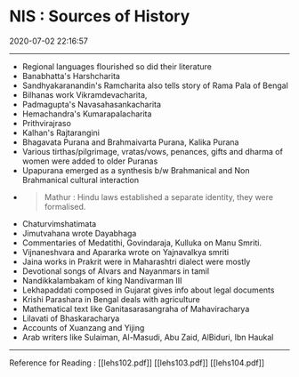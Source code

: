 # NIS : Sources of History

2020-07-02 22:16:57

---

- Regional languages flourished so did their literature
- Banabhatta's Harshcharita
- Sandhyakaranandin's Ramcharita also tells story of Rama Pala of Bengal
- Bilhanas work Vikramdevacharita,
- Padmagupta's Navasahasankacharita
- Hemachandra's Kumarapalacharita
- Prithvirajraso
- Kalhan's Rajtarangini
- Bhagavata Purana and Brahmaivarta Purana, Kalika Purana
- Various tirthas/pilgrimage, vratas/vows, penances, gifts and dharma of women were added to older Puranas
- Upapurana emerged as a synthesis b/w Brahmanical and Non Brahmanical cultural interaction
- > Mathur : Hindu laws established a separate identity, they were formalised.
- Chaturvimshatimata
- Jimutvahana wrote Dayabhaga
- Commentaries of Medatithi, Govindaraja, Kulluka on Manu Smriti.
- Vijnaneshvara and Apararka wrote on Yajnavalkya smriti
- Jaina works in Prakrit were in Maharashtri dialect were mostly
- Devotional songs of Alvars and Nayanmars in tamil
- Nandikkalambakam of king Nandivarman III
- Lekhapaddati composed in Gujarat gives info about legal documents
- Krishi Parashara in Bengal deals with agriculture
- Mathematical text like Ganitasarasangraha of Mahaviracharya
- Lilavati of Bhaskaracharya
- Accounts of Xuanzang and Yijing
- Arab writers like Sulaiman, Al-Masudi, Abu Zaid, AlBiduri, Ibn Haukal

---

Reference for Reading :
[[lehs102.pdf]]
[[lehs103.pdf]]
[[lehs104.pdf]]
